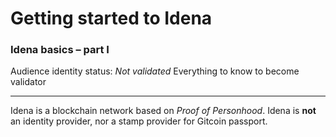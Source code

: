 # Getting started to Idena
### Idena basics – part I
Audience identity status: *Not validated*
Everything to know to become validator
***
Idena is a blockchain network based on *Proof of Personhood*.
Idena is **not** an identity provider, nor a stamp provider for Gitcoin passport.
